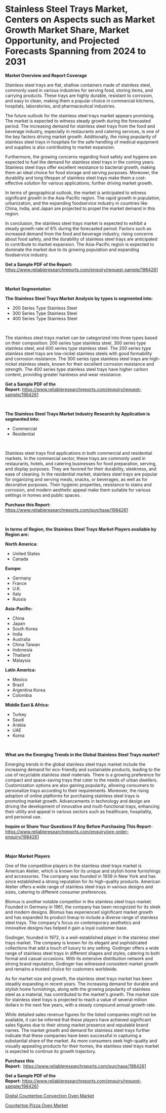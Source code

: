 <p><h1>Stainless Steel Trays Market, Centers on Aspects such as Market Growth Market Share, Market Opportunity, and Projected Forecasts Spanning from 2024 to 2031</h1></p><p><strong>Market Overview and Report Coverage</strong></p>
<p><p>Stainless steel trays are flat, shallow containers made of stainless steel, commonly used in various industries for serving food, storing items, and carrying products. These trays are highly durable, resistant to corrosion, and easy to clean, making them a popular choice in commercial kitchens, hospitals, laboratories, and pharmaceutical industries.</p><p>The future outlook for the stainless steel trays market appears promising. The market is expected to witness steady growth during the forecasted period. The increasing demand for stainless steel trays from the food and beverage industry, especially in restaurants and catering services, is one of the key factors driving market growth. Additionally, the rising popularity of stainless steel trays in hospitals for the safe handling of medical equipment and supplies is also contributing to market expansion.</p><p>Furthermore, the growing concerns regarding food safety and hygiene are expected to fuel the demand for stainless steel trays in the coming years. Stainless steel trays offer excellent resistance to bacterial growth, making them an ideal choice for food storage and serving purposes. Moreover, the durability and long lifespan of stainless steel trays make them a cost-effective solution for various applications, further driving market growth.</p><p>In terms of geographical outlook, the market is anticipated to witness significant growth in the Asia-Pacific region. The rapid growth in population, urbanization, and the expanding foodservice industry in countries like China, India, and Japan are projected to propel the market demand in this region.</p><p>In conclusion, the stainless steel trays market is expected to exhibit a steady growth rate of 6% during the forecasted period. Factors such as increased demand from the food and beverage industry, rising concerns about food safety, and the durability of stainless steel trays are anticipated to contribute to market expansion. The Asia-Pacific region is expected to dominate the market due to its growing population and expanding foodservice industry.</p></p>
<p><strong>Get a Sample PDF of the Report:</strong> <a href="https://www.reliableresearchreports.com/enquiry/request-sample/1984261">https://www.reliableresearchreports.com/enquiry/request-sample/1984261</a></p>
<p>&nbsp;</p>
<p><strong>Market Segmentation</strong></p>
<p><strong>The Stainless Steel Trays Market Analysis by types is segmented into:</strong></p>
<p><ul><li>200 Series Type Stainless Steel</li><li>300 Series Type Stainless Steel</li><li>400 Series Type Stainless Steel</li></ul></p>
<p>&nbsp;</p>
<p><p>The stainless steel trays market can be categorized into three types based on their composition: 200 series type stainless steel, 300 series type stainless steel, and 400 series type stainless steel. The 200 series type stainless steel trays are low-nickel stainless steels with good formability and corrosion resistance. The 300 series type stainless steel trays are high-nickel stainless steels, known for their excellent corrosion resistance and strength. The 400 series type stainless steel trays have higher carbon content, providing greater hardness and wear resistance.</p></p>
<p><strong>Get a Sample PDF of the Report:</strong>&nbsp;<a href="https://www.reliableresearchreports.com/enquiry/request-sample/1984261">https://www.reliableresearchreports.com/enquiry/request-sample/1984261</a></p>
<p>&nbsp;</p>
<p><strong>The Stainless Steel Trays Market Industry Research by Application is segmented into:</strong></p>
<p><ul><li>Commercial</li><li>Residential</li></ul></p>
<p>&nbsp;</p>
<p><p>Stainless steel trays find applications in both commercial and residential markets. In the commercial sector, these trays are commonly used in restaurants, hotels, and catering businesses for food preparation, serving, and display purposes. They are favored for their durability, sleekness, and ease of cleaning. In the residential market, stainless steel trays are popular for organizing and serving meals, snacks, or beverages, as well as for decorative purposes. Their hygienic properties, resistance to stains and corrosion, and modern aesthetic appeal make them suitable for various settings in homes and public spaces.</p></p>
<p><strong>Purchase this Report:</strong>&nbsp; <a href="https://www.reliableresearchreports.com/purchase/1984261">https://www.reliableresearchreports.com/purchase/1984261</a></p>
<p>&nbsp;</p>
<p><strong>In terms of Region, the Stainless Steel Trays Market Players available by Region are:</strong></p>
<p>
    <p> <strong> North America: </strong>
        <ul>
            <li>United States</li>
            <li>Canada</li>
        </ul>
        </p> 
    <p> <strong> Europe: </strong>
        <ul>
            <li>Germany</li>
            <li>France</li>
            <li>U.K.</li>
            <li>Italy</li>
            <li>Russia</li>
        </ul>
        </p> 
    <p> <strong> Asia-Pacific: </strong>
        <ul>
            <li>China</li>
            <li>Japan</li>
            <li>South Korea</li>
            <li>India</li>
            <li>Australia</li>
            <li>China Taiwan</li>
            <li>Indonesia</li>
            <li>Thailand</li>
            <li>Malaysia</li>
        </ul>
        </p> 
    <p> <strong> Latin America: </strong>
        <ul>
            <li>Mexico</li>
            <li>Brazil</li>
            <li>Argentina Korea</li>
            <li>Colombia</li>
        </ul>
        </p> 
    <p> <strong> Middle East & Africa: </strong>
        <ul>
            <li>Turkey</li>
            <li>Saudi</li>
            <li>Arabia</li>
            <li>UAE</li>
            <li>Korea</li>
        </ul>
    </p>
    </p>
<p>&nbsp;</p>
<p><strong>What are the Emerging Trends in the Global Stainless Steel Trays market?</strong></p>
<p><p>Emerging trends in the global stainless steel trays market include the increasing demand for eco-friendly and sustainable products, leading to the use of recyclable stainless steel materials. There is a growing preference for compact and space-saving trays that cater to the needs of urban dwellers. Customization options are also gaining popularity, allowing consumers to personalize trays according to their requirements. Moreover, the rising adoption of online platforms for purchasing stainless steel trays is promoting market growth. Advancements in technology and design are driving the development of innovative and multi-functional trays, enhancing their utility and appeal in various sectors such as healthcare, hospitality, and personal use.</p></p>
<p><strong>Inquire or Share Your Questions If Any Before Purchasing This Report</strong>- <a href="https://www.reliableresearchreports.com/enquiry/pre-order-enquiry/1984261">https://www.reliableresearchreports.com/enquiry/pre-order-enquiry/1984261</a></p>
<p>&nbsp;</p>
<p><strong>Major Market Players</strong></p>
<p><p>One of the competitive players in the stainless steel trays market is American Atelier, which is known for its unique and stylish home furnishings and accessories. The company was founded in 1938 in New York and has since established a strong reputation for its high-quality products. American Atelier offers a wide range of stainless steel trays in various designs and sizes, catering to different consumer preferences.</p><p>Blomus is another notable competitor in the stainless steel trays market. Founded in Germany in 1961, the company has been recognized for its sleek and modern designs. Blomus has experienced significant market growth and has expanded its product lineup to include a diverse range of stainless steel trays. The company's focus on contemporary aesthetics and innovative designs has helped it gain a loyal customer base.</p><p>Godinger, founded in 1972, is a well-established player in the stainless steel trays market. The company is known for its elegant and sophisticated collections that add a touch of luxury to any setting. Godinger offers a wide range of stainless steel trays in different shapes and styles, catering to both formal and casual occasions. With its extensive distribution network and strong brand reputation, Godinger has witnessed consistent market growth and remains a trusted choice for customers worldwide.</p><p>As for market size and growth, the stainless steel trays market has been steadily expanding in recent years. The increasing demand for durable and stylish home furnishings, along with the growing popularity of stainless steel as a material, has contributed to the market's growth. The market size for stainless steel trays is projected to reach a value of several million dollars in the next few years, with a steady compound annual growth rate.</p><p>While detailed sales revenue figures for the listed companies might not be available, it can be inferred that these players have achieved significant sales figures due to their strong market presence and reputable brand names. The market growth and demand for stainless steel trays further indicate that these companies have been successful in capturing a substantial share of the market. As more consumers seek high-quality and visually appealing products for their homes, the stainless steel trays market is expected to continue its growth trajectory.</p></p>
<p><strong>Purchase this Report:</strong>&nbsp;&nbsp;<a href="https://www.reliableresearchreports.com/purchase/1984261">https://www.reliableresearchreports.com/purchase/1984261</a></p>
<p></p>
<p><strong>Get a Sample PDF of the Report:</strong>&nbsp;<a href="https://www.reliableresearchreports.com/enquiry/request-sample/1984261">https://www.reliableresearchreports.com/enquiry/request-sample/1984261</a></p>
<p><p><a href="https://github.com/RoccoManning/Market-Research-Report-List-3/blob/main/digital-countertop-convection-oven-market.md">Digital Countertop Convection Oven Market</a></p><p><a href="https://github.com/NorbertYates/Market-Research-Report-List-3/blob/main/countertop-pizza-oven-market.md">Countertop Pizza Oven Market</a></p></p>